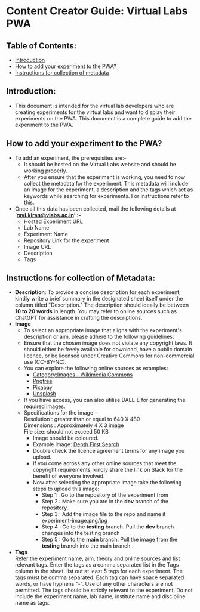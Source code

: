 # Content Creator Guide: Virtual Labs PWA

## Table of Contents:

- [Introduction](#bookmark=id.wko2qzbs0yx0)
- [How to add your experiment to the PWA?](#bookmark=id.pjdlw68s8zuz)
- [Instructions for collection of metadata](#bookmark=id.iac3sazf81zo)

## Introduction:

- This document is intended for the virtual lab developers who are creating experiments for the virtual labs and want to display their experiments on the PWA. This document is a complete guide to add the experiment to the PWA.

## How to add your experiment to the PWA?

- To add an experiment, the prerequisites are:-
  - It should be hosted on the Virtual Labs website and should be working properly.
  - After you ensure that the experiment is working, you need to now collect the metadata for the experiment. This metadata will include an image for the experiment, a description and the tags which act as keywords while searching for experiments. For instructions refer to [this.](#bookmark=id.iac3sazf81zo)
- Once all this data has been collected, mail the following details at ‘**[ravi.kiran@vlabs.ac.in](mailto:ravi.kiran@vlabs.ac.in)’ :-**
  - Hosted Experiment URL
  - Lab Name
  - Experiment Name
  - Repository Link for the experiment
  - Image URL
  - Description
  - Tags

## Instructions for collection of Metadata:

- **Description**:
  To provide a concise description for each experiment, kindly write a brief summary in the designated sheet itself under the column titled "Description." The description should ideally be between **10 to 20 words** in length. You may refer to online sources such as ChatGPT for assistance in crafting the descriptions.
- **Image**
  - To select an appropriate image that aligns with the experiment's description or aim, please adhere to the following guidelines:
  - Ensure that the chosen image does not violate any copyright laws. It should either be freely available for download, have a public domain licence, or be licensed under Creative Commons for non-commercial use (CC-BY-NC).
  - You can explore the following online sources as examples:
    - [Category:Images - Wikimedia Commons](https://commons.wikimedia.org/wiki/Category:Images)
    - [Pngtree](https://pngtree.com/)
    - [Pixabay](https://pixabay.com/)
    - [Unsplash](https://unsplash.com/)
  - If you have access, you can also utilise DALL-E for generating the required images.
  - Specifications for the image - \
     Resolution : greater than or equal to 640 X 480 \
     Dimensions : Approximately 4 X 3 image \
     File size: should not exceed 50 KB
    - Image should be coloured.
    - Example image: [Depth First Search](https://encrypted-tbn0.gstatic.com/images?q=tbn:ANd9GcQjOsQbQfN89fxRlSzJ9JOCLu6uAyrW5xsUjA&usqp=CAU)
    - Double check the licence agreement terms for any image you upload.
    - If you come across any other online sources that meet the copyright requirements, kindly share the link on Slack for the benefit of everyone involved.
    - Now after selecting the appropriate image take the following steps to upload this image:
      - Step 1 : Go to the repository of the experiment from
      - Step 2 : Make sure you are in the **dev** branch of the repository.
      - Step 3 : Add the image file to the repo and name it experiment-image.png/jpg
      - Step 4 : Go to the **testing** branch. Pull the **dev** branch changes into the testing branch
      - Step 5 : Go to the **main** branch. Pull the image from the **testing** branch into the main branch.
- **Tags** \
  Refer the experiment name, aim, theory and online sources and list relevant tags. Enter the tags as a comma separated list in the Tags column in the sheet. list out at least 5 tags for each experiment. The tags must be comma separated. Each tag can have space separated words, or have hyphens “-”. Use of any other characters are not permitted. The tags should be strictly relevant to the experiment. Do not include the experiment name, lab name, institute name and discipline name as tags.

